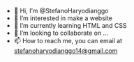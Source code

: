 - 👋 Hi, I’m @StefanoHaryodianggo
- 👀 I’m interested in make a website
- 🌱 I’m currently learning HTML and CSS
- 💞️ I’m looking to collaborate on ...
- 📫 How to reach me, you can email at stefanoharyodianggo14@gmail.com

<!---
StefanoHaryodianggo/StefanoHaryodianggo is a ✨ special ✨ repository because its `README.md` (this file) appears on your GitHub profile.
You can click the Preview link to take a look at your changes.
--->

